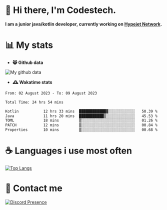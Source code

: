 # 👋 Hi there, I'm Codestech.
**I am a junior java/kotlin developer, currently working on [Hypejet Network](https://github.com/Hypejet).**

# 📊 My stats
- **😸 Github data**

![My github data](https://github-readme-stats.vercel.app/api?username=Codestech1&count_private=true&include_all_commits=true&theme=codeSTACKr)

- **🕰️ Wakatime stats**
<!--START_SECTION:waka-->

```txt
From: 02 August 2023 - To: 09 August 2023

Total Time: 24 hrs 54 mins

Kotlin           12 hrs 33 mins  ████████████▓░░░░░░░░░░░░   50.39 %
Java             11 hrs 20 mins  ███████████▒░░░░░░░░░░░░░   45.53 %
TOML             18 mins         ▒░░░░░░░░░░░░░░░░░░░░░░░░   01.26 %
PATCH            12 mins         ▒░░░░░░░░░░░░░░░░░░░░░░░░   00.84 %
Properties       10 mins         ▒░░░░░░░░░░░░░░░░░░░░░░░░   00.68 %
```

<!--END_SECTION:waka-->

# ☕ Languages i use most often
[![Top Langs](https://github-readme-stats.vercel.app/api/top-langs/?username=Codestech1&layout=compact&langs_count=8&exclude_repo=window5000.github.io&theme=codeSTACKr)](https://github.com/anuraghazra/github-readme-stats)

# 💬 Contact me
[![Discord Presence](https://lanyard.cnrad.dev/api/650718742157852740)](https://discord.com/users/650718742157852740)
</br>
